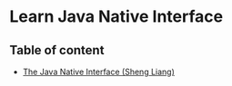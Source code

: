 # Learn Java Native Interface

## Table of content

- [The Java Native Interface (Sheng Liang)](/docs/TheJavaNativeInterface.md)
